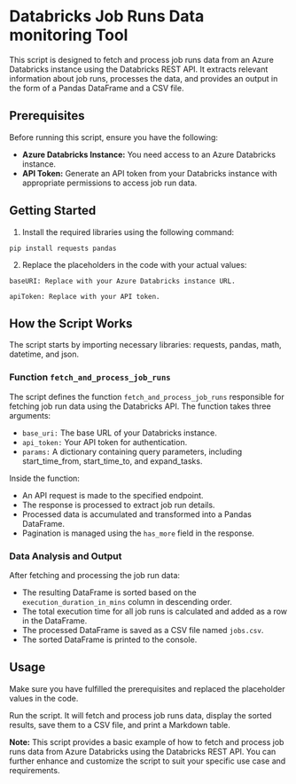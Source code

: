 <h1>Databricks Job Runs Data monitoring Tool</h1>

<p>This script is designed to fetch and process job runs data from an Azure Databricks instance using the Databricks REST API. It extracts relevant information about job runs, processes the data, and provides an output in the form of a Pandas DataFrame and a CSV file.</p>

<h2>Prerequisites</h2>

<p>Before running this script, ensure you have the following:</p>

<ul>
  <li><strong>Azure Databricks Instance:</strong> You need access to an Azure Databricks instance.</li>
  <li><strong>API Token:</strong> Generate an API token from your Databricks instance with appropriate permissions to access job run data.</li>
</ul>

<h2>Getting Started</h2>

<ol>
  <li>Install the required libraries using the following command:</li>
</ol>

<pre><code>pip install requests pandas</code></pre>

<ol start="2">
  <li>Replace the placeholders in the code with your actual values:</li>
</ol>

<pre><code>baseURI: Replace with your Azure Databricks instance URL.<br>
apiToken: Replace with your API token.</code></pre>

<h2>How the Script Works</h2>

<p>The script starts by importing necessary libraries: requests, pandas, math, datetime, and json.</p>

<h3>Function <code>fetch_and_process_job_runs</code></h3>

<p>The script defines the function <code>fetch_and_process_job_runs</code> responsible for fetching job run data using the Databricks API. The function takes three arguments:</p>

<ul>
  <li><code>base_uri:</code> The base URL of your Databricks instance.</li>
  <li><code>api_token:</code> Your API token for authentication.</li>
  <li><code>params:</code> A dictionary containing query parameters, including start_time_from, start_time_to, and expand_tasks.</li>
</ul>

<p>Inside the function:</p>

<ul>
  <li>An API request is made to the specified endpoint.</li>
  <li>The response is processed to extract job run details.</li>
  <li>Processed data is accumulated and transformed into a Pandas DataFrame.</li>
  <li>Pagination is managed using the <code>has_more</code> field in the response.</li>
</ul>

<h3>Data Analysis and Output</h3>

<p>After fetching and processing the job run data:</p>

<ul>
  <li>The resulting DataFrame is sorted based on the <code>execution_duration_in_mins</code> column in descending order.</li>
  <li>The total execution time for all job runs is calculated and added as a row in the DataFrame.</li>
  <li>The processed DataFrame is saved as a CSV file named <code>jobs.csv</code>.</li>
  <li>The sorted DataFrame is printed to the console.</li>
</ul>

<h2>Usage</h2>

<p>Make sure you have fulfilled the prerequisites and replaced the placeholder values in the code.</p>

<p>Run the script. It will fetch and process job runs data, display the sorted results, save them to a CSV file, and print a Markdown table.</p>

<p><strong>Note:</strong> This script provides a basic example of how to fetch and process job runs data from Azure Databricks using the Databricks REST API. You can further enhance and customize the script to suit your specific use case and requirements.</p>
